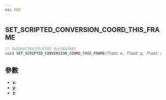 ```yaml
---
ns: PED
---
```

## SET_SCRIPTED_CONVERSION_COORD_THIS_FRAME

```c
// 0x5086C7843552CF85 0x25EA2AA5
void SET_SCRIPTED_CONVERSION_COORD_THIS_FRAME(float x, float y, float z);
```


## 參數
* **x**: 
* **y**: 
* **z**: 

